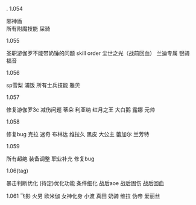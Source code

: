 .
1.054

邪神盾      
所有附魔技能 
屎骑

1.055

圣职游伽罗不能带奶锤的问题
skill order
尘世之光（战前回血）
兰迪专属
银骑
福音

1.056

sp雪梨
浦饭
所有士兵技能
雅贝

1.057

修复游伽罗3c 减伤问题
蒂朵
利亚纳
红月之王
大白鹅
露娜
元帅

1.058

修复bug
克拉
迷奇
布林达
维拉久
黑皮
大公主
蕾加尔
兰芳特

1.059

所有超绝
装备调整
职业补充
修复bug

1.06(tag)

暴击判断优化
(待定)优化功能
条件细化
战后aoe
战后固伤
战后回血


1.061
飞影
火男
欧米伽
女神化身
小渡
真田
奶骑
维拉
伪帝
爱丽丝





